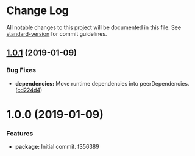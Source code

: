 # Change Log

All notable changes to this project will be documented in this file. See [standard-version](https://github.com/conventional-changelog/standard-version) for commit guidelines.

<a name="1.0.1"></a>
## [1.0.1](https://github.com/thedistance/ra-cognito/compare/v1.0.0...v1.0.1) (2019-01-09)


### Bug Fixes

* **dependencies:** Move runtime dependencies into peerDependencies. ([cd224d4](https://github.com/thedistance/ra-cognito/commit/cd224d4))



<a name="1.0.0"></a>
# 1.0.0 (2019-01-09)


### Features

* **package:** Initial commit. f356389
